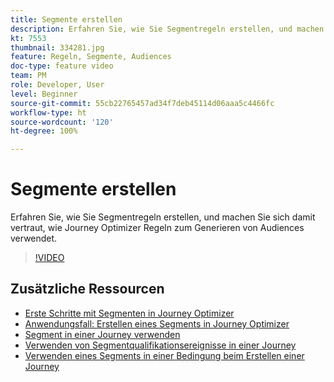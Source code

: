 ```yaml
---
title: Segmente erstellen
description: Erfahren Sie, wie Sie Segmentregeln erstellen, und machen Sie sich damit vertraut, wie Journey Optimizer Regeln zum Generieren von Audiences verwendet.
kt: 7553
thumbnail: 334281.jpg
feature: Regeln, Segmente, Audiences
doc-type: feature video
team: PM
role: Developer, User
level: Beginner
source-git-commit: 55cb22765457ad34f7deb45114d06aaa5c4466fc
workflow-type: ht
source-wordcount: '120'
ht-degree: 100%

---
```



# Segmente erstellen

Erfahren Sie, wie Sie Segmentregeln erstellen, und machen Sie sich damit vertraut, wie Journey Optimizer Regeln zum Generieren von Audiences verwendet.

>[!VIDEO](https://video.tv.adobe.com/v/334281?quality=12)

## Zusätzliche Ressourcen

* [Erste Schritte mit Segmenten in Journey Optimizer](https://experienceleague.adobe.com/docs/journey-optimizer/using/segment/about-segments.html?lang=de)
* [Anwendungsfall: Erstellen eines Segments in Journey Optimizer](https://experienceleague.adobe.com/docs/journey-optimizer/using/segment/creating-a-segment.html?lang=de)
* [Segment in einer Journey verwenden](https://experienceleague.adobe.com/docs/journey-optimizer/using/orchestrate-journeys/about-journey-building/read-segment.html?lang=de)
* [Verwenden von Segmentqualifikationsereignisse in einer Journey](https://experienceleague.adobe.com/docs/journey-optimizer/using/orchestrate-journeys/about-journey-building/segment-qualification-events.html?lang=de)
* [Verwenden eines Segments in einer Bedingung beim Erstellen einer Journey](https://experienceleague.adobe.com/docs/journey-optimizer/using/orchestrate-journeys/about-journey-building/condition-activity.html?lang=de#using-a-segment)
